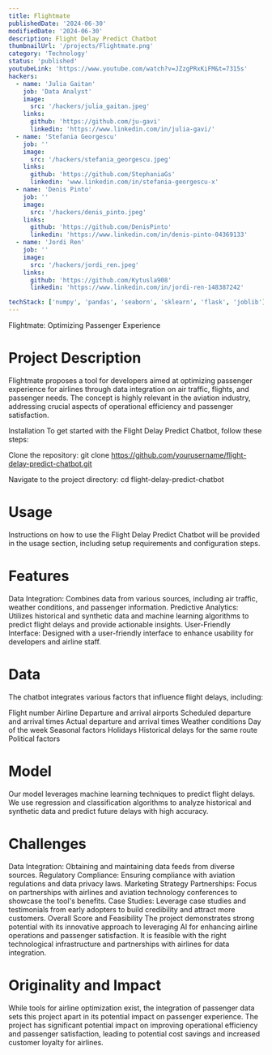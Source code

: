 ```yaml
---
title: Flightmate
publishedDate: '2024-06-30'
modifiedDate: '2024-06-30'
description: Flight Delay Predict Chatbot
thumbnailUrl: '/projects/Flightmate.png'
category: 'Technology'
status: 'published'
youtubeLink: 'https://www.youtube.com/watch?v=JZzgPRxKiFM&t=7315s'
hackers:
  - name: 'Julia Gaitan'
    job: 'Data Analyst'
    image:
      src: '/hackers/julia_gaitan.jpeg'
    links:
      github: 'https://github.com/ju-gavi'
      linkedin: 'https://www.linkedin.com/in/julia-gavi/'
  - name: 'Stefania Georgescu'
    job: ''
    image:
      src: '/hackers/stefania_georgescu.jpeg'
    links:
      github: 'https://github.com/StephaniaGs'
      linkedin: 'www.linkedin.com/in/stefania-georgescu-x'
  - name: 'Denis Pinto'
    job: ''
    image:
      src: '/hackers/denis_pinto.jpeg'
    links:
      github: 'https://github.com/DenisPinto'
      linkedin: 'https://www.linkedin.com/in/denis-pinto-04369133'
  - name: 'Jordi Ren'
    job: ''
    image:
      src: '/hackers/jordi_ren.jpeg'
    links:
      github: 'https://github.com/Kytusla908'
      linkedin: 'https://www.linkedin.com/in/jordi-ren-148387242'

techStack: ['numpy', 'pandas', 'seaborn', 'sklearn', 'flask', 'joblib']
---
```


Flightmate: Optimizing Passenger Experience

# Project Description

Flightmate proposes a tool for developers aimed at optimizing passenger experience for airlines through data integration on air traffic, flights, and passenger needs. The concept is highly relevant in the aviation industry, addressing crucial aspects of operational efficiency and passenger satisfaction.

Installation
To get started with the Flight Delay Predict Chatbot, follow these steps:

Clone the repository:
git clone https://github.com/yourusername/flight-delay-predict-chatbot.git

Navigate to the project directory:
cd flight-delay-predict-chatbot

# Usage

Instructions on how to use the Flight Delay Predict Chatbot will be provided in the usage section, including setup requirements and configuration steps.

# Features

Data Integration: Combines data from various sources, including air traffic, weather conditions, and passenger information.
Predictive Analytics: Utilizes historical and synthetic data and machine learning algorithms to predict flight delays and provide actionable insights.
User-Friendly Interface: Designed with a user-friendly interface to enhance usability for developers and airline staff.

# Data

The chatbot integrates various factors that influence flight delays, including:

Flight number
Airline
Departure and arrival airports
Scheduled departure and arrival times
Actual departure and arrival times
Weather conditions
Day of the week
Seasonal factors
Holidays
Historical delays for the same route
Political factors

# Model

Our model leverages machine learning techniques to predict flight delays. We use regression and classification algorithms to analyze historical and synthetic data and predict future delays with high accuracy.

# Challenges

Data Integration: Obtaining and maintaining data feeds from diverse sources.
Regulatory Compliance: Ensuring compliance with aviation regulations and data privacy laws.
Marketing Strategy
Partnerships: Focus on partnerships with airlines and aviation technology conferences to showcase the tool's benefits.
Case Studies: Leverage case studies and testimonials from early adopters to build credibility and attract more customers.
Overall Score and Feasibility
The project demonstrates strong potential with its innovative approach to leveraging AI for enhancing airline operations and passenger satisfaction. It is feasible with the right technological infrastructure and partnerships with airlines for data integration.

# Originality and Impact

While tools for airline optimization exist, the integration of passenger data sets this project apart in its potential impact on passenger experience. The project has significant potential impact on improving operational efficiency and passenger satisfaction, leading to potential cost savings and increased customer loyalty for airlines.

<YouTube id="JZzgPRxKiFM" timestamp="7315" thumbnail="/projects/Flightmate.png"/>
